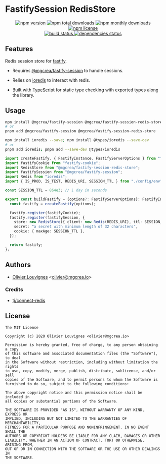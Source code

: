 # FastifySession RedisStore

<!-- markdownlint-disable MD033 -->
<p align="center">
  <a href="https://www.npmjs.com/package/@mgcrea/fastify-session-redis-store">
    <img src="https://img.shields.io/npm/v/@mgcrea/fastify-session-redis-store.svg?style=for-the-badge" alt="npm version" />
  </a>
  <a href="https://www.npmjs.com/package/@mgcrea/fastify-session-redis-store">
    <img src="https://img.shields.io/npm/dt/@mgcrea/fastify-session-redis-store.svg?style=for-the-badge" alt="npm total downloads" />
  </a>
  <a href="https://www.npmjs.com/package/@mgcrea/fastify-session-redis-store">
    <img src="https://img.shields.io/npm/dm/@mgcrea/fastify-session-redis-store.svg?style=for-the-badge" alt="npm monthly downloads" />
  </a>
  <a href="https://www.npmjs.com/package/@mgcrea/fastify-session-redis-store">
    <img src="https://img.shields.io/npm/l/@mgcrea/fastify-session-redis-store.svg?style=for-the-badge" alt="npm license" />
  </a>
  <br />
  <a href="https://github.com/mgcrea/fastify-session-redis-store/actions/workflows/main.yml">
    <img src="https://img.shields.io/github/actions/workflow/status/mgcrea/fastify-session-redis-store/main.yml?style=for-the-badge&branch=master" alt="build status" />
  </a>
  <a href="https://depfu.com/github/mgcrea/fastify-session-redis-store">
    <img src="https://img.shields.io/depfu/dependencies/github/mgcrea/fastify-session-redis-store?style=for-the-badge" alt="dependencies status" />
  </a>
</p>
<!-- markdownlint-enable MD037 -->

## Features

Redis session store for [fastify](https://github.com/fastify/fastify).

- Requires [@mgcrea/fastify-session](https://github.com/mgcrea/fastify-session) to handle sessions.

- Relies on [ioredis](https://github.com/luin/ioredis) to interact with redis.

- Built with [TypeScript](https://www.typescriptlang.org/) for static type checking with exported types along the
  library.

## Usage

```sh
npm install @mgcrea/fastify-session @mgcrea/fastify-session-redis-store
# or
pnpm add @mgcrea/fastify-session @mgcrea/fastify-session-redis-store
```

```sh
npm install ioredis --save; npm install @types/ioredis --save-dev
# or
pnpm add ioredis; pnpm add --save-dev @types/ioredis
```

```ts
import createFastify, { FastifyInstance, FastifyServerOptions } from "fastify";
import fastifyCookie from "fastify-cookie";
import RedisStore from "@mgcrea/fastify-session-redis-store";
import fastifySession from "@mgcrea/fastify-session";
import Redis from "ioredis";
import { IS_PROD, IS_TEST, REDIS_URI, SESSION_TTL } from "./config/env";

const SESSION_TTL = 864e3; // 1 day in seconds

export const buildFastify = (options?: FastifyServerOptions): FastifyInstance => {
  const fastify = createFastify(options);

  fastify.register(fastifyCookie);
  fastify.register(fastifySession, {
    store: new RedisStore({ client: new Redis(REDIS_URI), ttl: SESSION_TTL }),
    secret: "a secret with minimum length of 32 characters",
    cookie: { maxAge: SESSION_TTL },
  });

  return fastify;
};
```

## Authors

- [Olivier Louvignes](https://github.com/mgcrea) <<olivier@mgcrea.io>>

### Credits

- [tj/connect-redis](https://github.com/tj/connect-redis)

## License

```
The MIT License

Copyright (c) 2020 Olivier Louvignes <olivier@mgcrea.io>

Permission is hereby granted, free of charge, to any person obtaining a copy
of this software and associated documentation files (the "Software"), to deal
in the Software without restriction, including without limitation the rights
to use, copy, modify, merge, publish, distribute, sublicense, and/or sell
copies of the Software, and to permit persons to whom the Software is
furnished to do so, subject to the following conditions:

The above copyright notice and this permission notice shall be included in
all copies or substantial portions of the Software.

THE SOFTWARE IS PROVIDED "AS IS", WITHOUT WARRANTY OF ANY KIND, EXPRESS OR
IMPLIED, INCLUDING BUT NOT LIMITED TO THE WARRANTIES OF MERCHANTABILITY,
FITNESS FOR A PARTICULAR PURPOSE AND NONINFRINGEMENT. IN NO EVENT SHALL THE
AUTHORS OR COPYRIGHT HOLDERS BE LIABLE FOR ANY CLAIM, DAMAGES OR OTHER
LIABILITY, WHETHER IN AN ACTION OF CONTRACT, TORT OR OTHERWISE, ARISING FROM,
OUT OF OR IN CONNECTION WITH THE SOFTWARE OR THE USE OR OTHER DEALINGS IN
THE SOFTWARE.
```
